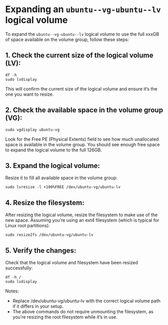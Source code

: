 # Expanding an `ubuntu--vg-ubuntu--lv` logical volume
To expand the `ubuntu--vg-ubuntu--lv` logical volume to use the full xxxGB of space available on the volume group, follow these steps:

## 1. Check the current size of the logical volume (LV):
```
df -h
sudo lvdisplay
```

This will confirm the current size of the logical volume and ensure it’s the one you want to resize.

## 2. Check the available space in the volume group (VG):
```
sudo vgdisplay ubuntu-vg
```
Look for the Free PE (Physical Extents) field to see how much unallocated space is available in the volume group. You should see enough free space to expand the logical volume to the full 126GB.

## 3. Expand the logical volume:
Resize it to fill all available space in the volume group:
```
sudo lvresize -l +100%FREE /dev/ubuntu-vg/ubuntu-lv
```

## 4. Resize the filesystem:
After resizing the logical volume, resize the filesystem to make use of the new space. Assuming you’re using an ext4 filesystem (which is typical for Linux root partitions):
```
sudo resize2fs /dev/ubuntu-vg/ubuntu-lv
```
## 5. Verify the changes:

Check that the logical volume and filesystem have been resized successfully:
```
df -h /
sudo lvdisplay
```

Notes:
* Replace /dev/ubuntu-vg/ubuntu-lv with the correct logical volume path if it differs in your setup.
* The above commands do not require unmounting the filesystem, as you’re resizing the root filesystem while it’s in use.


